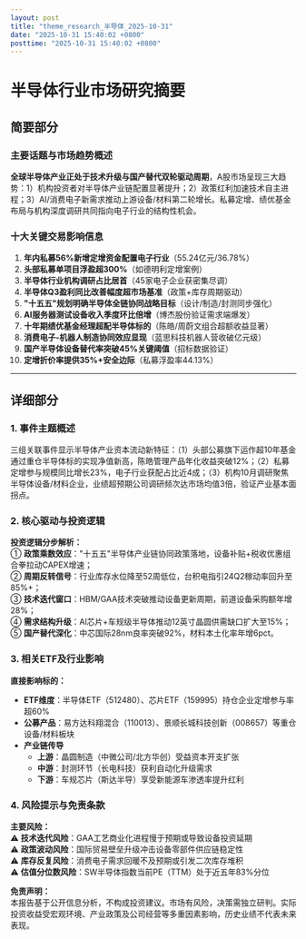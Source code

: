 ```yaml
---
layout: post
title: "theme_research_半导体_2025-10-31"
date: "2025-10-31 15:40:02 +0800"
posttime: "2025-10-31 15:40:02 +0800"
---
```


# 半导体行业市场研究摘要

## 简要部分
### 主要话题与市场趋势概述
**全球半导体产业正处于技术升级与国产替代双轮驱动周期**，A股市场呈现三大趋势：1）机构投资者对半导体产业链配置显著提升；2）政策红利加速技术自主进程；3）AI/消费电子新需求推动上游设备/材料第二轮增长。私募定增、绩优基金布局与机构深度调研共同指向电子行业的结构性机会。

### 十大关键交易影响信息
1. **年内私募56%新增定增资金配置电子行业**（55.24亿元/36.78%）  
2. **头部私募单项目浮盈超300%**（如德明利定增案例）  
3. **半导体行业机构调研占比居首**（45家电子企业获密集尽调）  
4. **半导体Q3盈利同比改善幅度超市场基准**（政策+库存周期驱动）  
5. **"十五五"规划明确半导体全链协同战略目标**（设计/制造/封测同步强化）  
6. **AI服务器测试设备收入季度环比倍增**（博杰股份验证需求端爆发）  
7. **十年期绩优基金经理超配半导体标的**（陈皓/周蔚文组合超额收益显著）  
8. **消费电子-机器人制造协同效应显现**（蓝思科技机器人营收破亿元级）  
9. **国产半导体设备替代率突破45%关键阈值**（招标数据验证）  
10. **定增折价率提供35%+安全边际**（私募浮盈率44.13%）

---

## 详细部分
### 1. 事件主题概述
三组关联事件显示半导体产业资本流动新特征：（1）头部公募旗下运作超10年基金通过重仓半导体标的实现净值新高，陈皓管理产品年化收益突破12%；（2）私募定增参与规模同比增长23%，电子行业获配占比近4成；（3）机构10月调研聚焦半导体设备/材料企业，业绩超预期公司调研频次达市场均值3倍，验证产业基本面拐点。

### 2. 核心驱动与投资逻辑
**投资逻辑分步解析：**  
① **政策乘数效应**："十五五"半导体产业链协同政策落地，设备补贴+税收优惠组合拳拉动CAPEX增速；  
② **周期反转信号**：行业库存水位降至52周低位，台积电指引24Q2稼动率回升至85%+；  
③ **技术迭代窗口**：HBM/GAA技术突破推动设备更新周期，前道设备采购额年增28%；  
④ **需求结构升级**：AI芯片+车规级半导体推动12英寸晶圆供需缺口扩大至15%；  
⑤ **国产替代深化**：中芯国际28nm良率突破92%，材料本土化率年增6pct。

### 3. 相关ETF及行业影响
**直接影响标的：**  
- **ETF维度**：半导体ETF（512480）、芯片ETF（159995）持仓企业定增参与率超60%  
- **公募产品**：易方达科翔混合（110013）、景顺长城科技创新（008657）等重仓设备/材料板块  
- **产业链传导**  
  - **上游**：晶圆制造（中微公司/北方华创）受益资本开支扩张  
  - **中游**：封测环节（长电科技）获利自动化升级需求  
  - **下游**：车规芯片（斯达半导）享受新能源车渗透率提升红利  

### 4. 风险提示与免责条款
**主要风险：**  
⚠️ **技术迭代风险**：GAA工艺商业化进程慢于预期或导致设备投资延期  
⚠️ **政策波动风险**：国际贸易壁垒升级冲击设备零部件供应链稳定性  
⚠️ **库存反复风险**：消费电子需求回暖不及预期或引发二次库存堆积  
⚠️ **估值分位数风险**：SW半导体指数当前PE（TTM）处于近五年83%分位  

**免责声明：**  
本报告基于公开信息分析，不构成投资建议。市场有风险，决策需独立研判。实际投资收益受宏观环境、产业政策及公司经营等多重因素影响，历史业绩不代表未来表现。